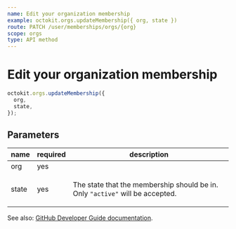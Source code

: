 ```yaml
---
name: Edit your organization membership
example: octokit.orgs.updateMembership({ org, state })
route: PATCH /user/memberships/orgs/{org}
scope: orgs
type: API method
---
```


# Edit your organization membership

```js
octokit.orgs.updateMembership({
  org,
  state,
});
```

## Parameters

<table>
  <thead>
    <tr>
      <th>name</th>
      <th>required</th>
      <th>description</th>
    </tr>
  </thead>
  <tbody>
    <tr><td>org</td><td>yes</td><td>

</td></tr>
<tr><td>state</td><td>yes</td><td>

The state that the membership should be in. Only `"active"` will be accepted.

</td></tr>
  </tbody>
</table>

See also: [GitHub Developer Guide documentation](https://developer.github.com/v3/orgs/members/#edit-your-organization-membership).
